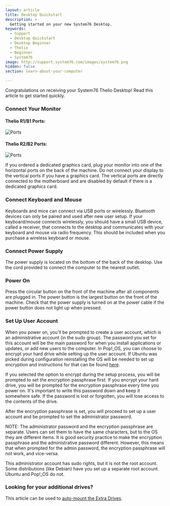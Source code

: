 ```yaml
---
layout: article
title: Desktop Quickstart
description: >
  Getting started on your new System76 Desktop.
keywords:
  - Support
  - Desktop Quickstart
  - Desktop Beginner
  - Thelio
  - Beginner
  - System76
image: http://support.system76.com/images/system76.png
hidden: false
section: learn-about-your-computer

---
```

Congratulations on receiving your System76 Thelio Desktop! Read this article to get started quickly.

### Connect Your Monitor

#### Thelio R1/B1 Ports:

![Ports](/images/desktop-quickstart/thelio-r1_b1.png)

#### Thelio R2/B2 Ports:

![Ports](/images/desktop-quickstart/thelio-r2_ports-diagram_back.png)

If you ordered a dedicated graphics card, plug your monitor into one of the horizontal ports on the back of the machine. Do not connect your display to the vertical ports if you have a graphics card. The vertical ports are directly connected to the motherboard and are disabled by default if there is a dedicated graphics card.

### Connect Keyboard and Mouse

Keyboards and mice can connect via USB ports or wirelessly. Bluetooth devices can only be paired and used after new user setup. If your keyboard/mouse connects wirelessly, you should have a small USB device, called a receiver, that connects to the desktop and communicates with your keyboard and mouse via radio frequency. This should be included when you purchase a wireless keyboard or mouse. 

### Connect Power Supply

The power supply is located on the bottom of the back of the desktop. Use the cord provided to connect the computer to the nearest outlet.

### Power On

Press the circular button on the front of the machine after all components are plugged in. The power button is the largest button on the front of the machine. Check that the power supply is turned on at the power cable if the power button does not light up when pressed.

### Set Up User Account

When you power on, you'll be prompted to create a user account, which is an administrative account (in the sudo group). The password you set for this account will be the main password for when you install applications or updates, or add new users to the computer. In Pop!_OS, you can choose to encrypt your hard drive while setting up the user account. If Ubuntu was picked during configuration reinstalling the OS will be needed to set up encryption and instructions for that can be found [here](/articles/install-ubuntu).

If you selected the option to encrypt during the setup process, you will be prompted to set the encryption passphrase first. If you encrypt your hard drive, you will be prompted for the encryption passphrase every time you power on. It's important to write this password down and keep it somewhere safe. If the password is lost or forgotten, you will lose access to the contents of the drive.

After the encryption passphrase is set, you will proceed to set up a user account and be prompted to set the administrator password.

NOTE: The administrator password and the encryption passphrase are separate. Users can set them to have the same characters, but to the OS they are different items. It is good security practice to make the encryption passphrase and the administrative password different. However, this means that when prompted for the admin password, the encryption passphrase will not work, and vice-versa.

This administrator account has sudo rights, but it is not the root account. Some distributions (like Debian) have you set up a separate root account. Ubuntu and Pop!_OS do not.

### Looking for your additional drives?

This article can be used to [auto-mount the Extra Drives](/articles/extra-drive/).

